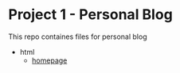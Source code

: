 # Project 1 - Personal Blog

This repo containes files for personal blog
* html
  * [homepage](https://github.com/fre-antra/React_SEP_041921/blob/by_nao/hw/blog-assignment/html/blog-assignment.html)
